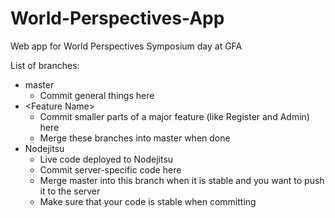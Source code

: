 World-Perspectives-App
======================

Web app for World Perspectives Symposium day at GFA

List of branches:

* master
  * Commit general things here
* \<Feature Name>
  * Commit smaller parts of a major feature (like Register and Admin) here
  * Merge these branches into master when done
* Nodejitsu
  * Live code deployed to Nodejitsu
  * Commit server-specific code here
  * Merge master into this branch when it is stable and you want to push it to the server
  * Make sure that your code is stable when committing
